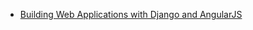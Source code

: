 
- [Building Web Applications with Django and AngularJS](https://thinkster.io/django-angularjs-tutorial/)
